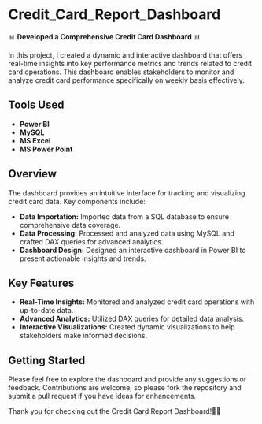 # Credit_Card_Report_Dashboard

📊 **Developed a Comprehensive Credit Card Dashboard** 📊

In this project, I created a dynamic and interactive dashboard that offers real-time insights into key performance metrics and trends related to credit card operations. This dashboard enables stakeholders to monitor and analyze credit card performance specifically on weekly basis effectively.

## Tools Used

- **Power BI**
- **MySQL**
- **MS Excel**
- **MS Power Point**

## Overview

The dashboard provides an intuitive interface for tracking and visualizing credit card data. Key components include:

- **Data Importation:** Imported data from a SQL database to ensure comprehensive data coverage.
- **Data Processing:** Processed and analyzed data using MySQL and crafted DAX queries for advanced analytics.
- **Dashboard Design:** Designed an interactive dashboard in Power BI to present actionable insights and trends.

## Key Features

- **Real-Time Insights:** Monitored and analyzed credit card operations with up-to-date data.
- **Advanced Analytics:** Utilized DAX queries for detailed data analysis.
- **Interactive Visualizations:** Created dynamic visualizations to help stakeholders make informed decisions.

## Getting Started

Please feel free to explore the dashboard and provide any suggestions or feedback. Contributions are welcome, so please fork the repository and submit a pull request if you have ideas for enhancements.

Thank you for checking out the Credit Card Report Dashboard!🙌🏻

